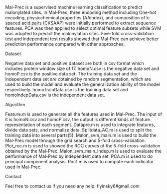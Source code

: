 Mal-Prec is a supervised machine learning classification to predict malonylated sites. In Mal-Prec, three encoding method including One-hot encoding, physiochemical properties (AAindex), and composition of k-spaced acid pairs (CKSAAP) were initially performed to extract sequence features. PCA was then applied to select optimal feature subsets while SVM was adopted to predict the malonylation sites. Five-fold cross-validation test and independent test results showed that Mal-Prec can achieve better prediction performance compared with other approaches. 

Dataset

Negative data set and positive dataset are both in csv format which includes protein window size of 17. homoN.csv is the negative data set and homoP.csv is the positive data set.
The training data set and the independent data set are obtained by random segmentation, which are used to build the model and evaluate the generalization ability of the model respectively. homoTrainData.csv is the training data set and homoIndepData.csv is the independent data set.

Algorithm

Feature.m is used to generate all the features used in Mal-Prec. The input of it is homoN.csv and homoP.csv, the output is different kinds of feature representation of each segment.
Datapre.m is used to integrate features, divide data sets, and normalize data.
Splitdata_AC.m is used to split the training data into several parts(5).
Malon_svm_main.m is used to build the Mal-Prec model through the grid search and 5-fold cross-validation.
Plot_roc.m is used to showed the ROC curves of the 5-fold cross-validation obtained by the Mal-Prec.
Malon_svm_main_Indep.m is used to evaluate the performance of Mal-Prec by independent data set.
PCA.m is used to do principal component analysis.
Roc1.m is used to compute each indicator used in Mal-Prec.

Contact

Feel free to contact us if you need any help: flyinsky6#gmail.com

